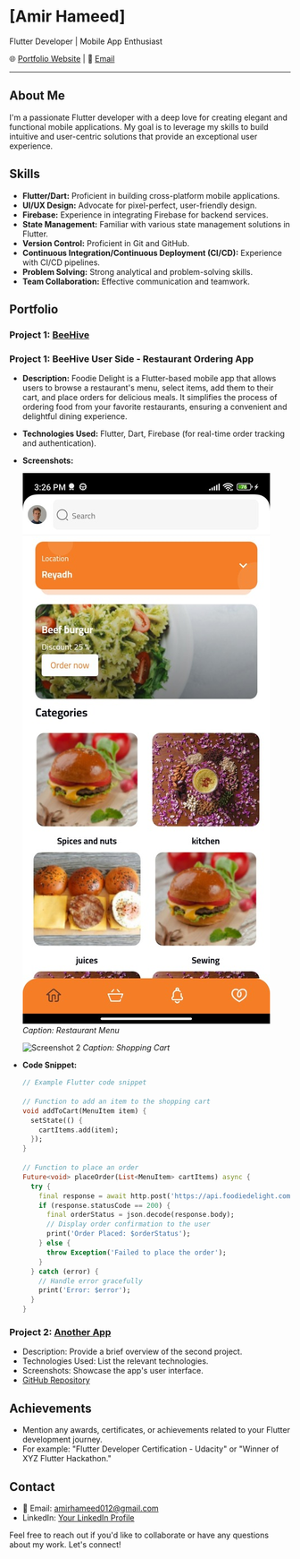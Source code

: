 # [Amir Hameed]

Flutter Developer | Mobile App Enthusiast

🌐 [Portfolio Website](https://www.yourwebsite.com) | 📧 [Email](mailto:amirhameed012@gmail.com)

---

## About Me

I'm a passionate Flutter developer with a deep love for creating elegant and functional mobile applications. My goal is to leverage my skills to build intuitive and user-centric solutions that provide an exceptional user experience.

## Skills

- **Flutter/Dart:** Proficient in building cross-platform mobile applications.
- **UI/UX Design:** Advocate for pixel-perfect, user-friendly design.
- **Firebase:** Experience in integrating Firebase for backend services.
- **State Management:** Familiar with various state management solutions in Flutter.
- **Version Control:** Proficient in Git and GitHub.
- **Continuous Integration/Continuous Deployment (CI/CD):** Experience with CI/CD pipelines.
- **Problem Solving:** Strong analytical and problem-solving skills.
- **Team Collaboration:** Effective communication and teamwork.

## Portfolio

### Project 1: [BeeHive](https://github.com/AmirHameed/beehive)

### Project 1: BeeHive User Side - Restaurant Ordering App

- **Description:** Foodie Delight is a Flutter-based mobile app that allows users to browse a restaurant's menu, select items, add them to their cart, and place orders for delicious meals. It simplifies the process of ordering food from your favorite restaurants, ensuring a convenient and delightful dining experience.

- **Technologies Used:** Flutter, Dart, Firebase (for real-time order tracking and authentication).

- **Screenshots:**

  ![Screenshot 1](https://github.com/AmirHameed/beehive/blob/main/assets/Screenshot_2023-10-04-15-26-22-626_com.appforce.beehive.jpg)
  *Caption: Restaurant Menu*

  ![Screenshot 2](https://ibb.co/9bnFS1h)
  *Caption: Shopping Cart*

- **Code Snippet:**

  ```dart
  // Example Flutter code snippet
  
  // Function to add an item to the shopping cart
  void addToCart(MenuItem item) {
    setState(() {
      cartItems.add(item);
    });
  }
  
  // Function to place an order
  Future<void> placeOrder(List<MenuItem> cartItems) async {
    try {
      final response = await http.post('https://api.foodiedelight.com/place-order', body: jsonEncode(cartItems));
      if (response.statusCode == 200) {
        final orderStatus = json.decode(response.body);
        // Display order confirmation to the user
        print('Order Placed: $orderStatus');
      } else {
        throw Exception('Failed to place the order');
      }
    } catch (error) {
      // Handle error gracefully
      print('Error: $error');
    }
  }

### Project 2: [Another App](https://github.com/yourusername/another-app)

- Description: Provide a brief overview of the second project.
- Technologies Used: List the relevant technologies.
- Screenshots: Showcase the app's user interface.
- [GitHub Repository](https://github.com/yourusername/another-app)

## Achievements

- Mention any awards, certificates, or achievements related to your Flutter development journey.
- For example: "Flutter Developer Certification - Udacity" or "Winner of XYZ Flutter Hackathon."

## Contact

- 📧 Email: amirhameed012@gmail.com
- LinkedIn: [Your LinkedIn Profile](https://www.linkedin.com/in/amir-hameed-035452146/)

Feel free to reach out if you'd like to collaborate or have any questions about my work. Let's connect!
